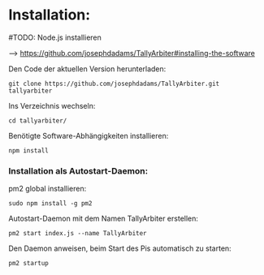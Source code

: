 # Installation:

#TODO: Node.js installieren


--> https://github.com/josephdadams/TallyArbiter#installing-the-software

Den Code der aktuellen Version herunterladen:
```
git clone https://github.com/josephdadams/TallyArbiter.git tallyarbiter
```
Ins Verzeichnis wechseln:
```
cd tallyarbiter/
```
Benötigte Software-Abhängigkeiten installieren:
```
npm install
```

### Installation als Autostart-Daemon:

pm2 global installieren:
```
sudo npm install -g pm2
```
Autostart-Daemon mit dem Namen TallyArbiter erstellen:
```
pm2 start index.js --name TallyArbiter
```
Den Daemon anweisen, beim Start des Pis automatisch zu starten:
```
pm2 startup
```
